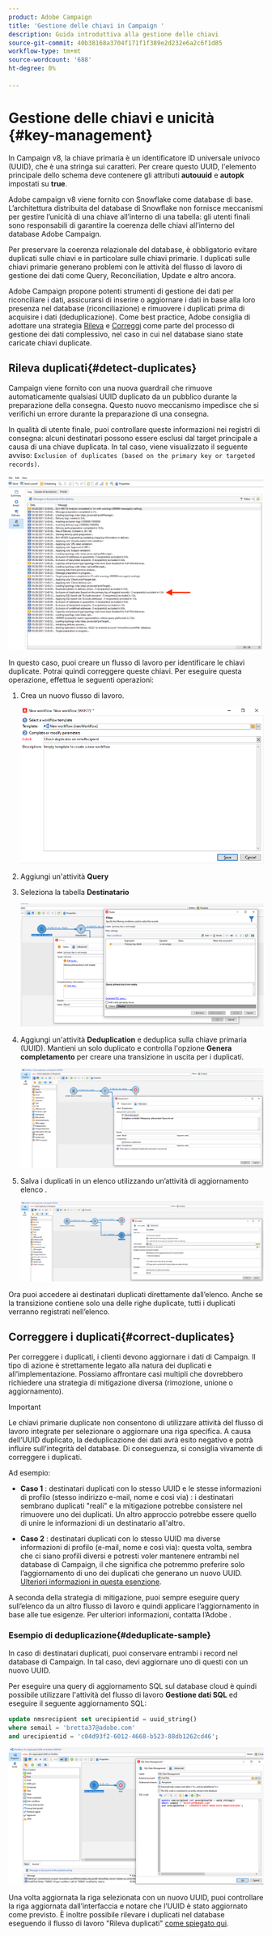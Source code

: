 ```yaml
---
product: Adobe Campaign
title: 'Gestione delle chiavi in Campaign '
description: Guida introduttiva alla gestione delle chiavi
source-git-commit: 40b38168a3704f171f1f389e2d232e6a2c6f1d85
workflow-type: tm+mt
source-wordcount: '688'
ht-degree: 0%

---
```


# Gestione delle chiavi e unicità {#key-management}

In Campaign v8, la chiave primaria è un identificatore ID universale univoco (UUID), che è una stringa sui caratteri. Per creare questo UUID, l&#39;elemento principale dello schema deve contenere gli attributi **autouuid** e **autopk** impostati su **true**.

Adobe campaign v8 viene fornito con Snowflake come database di base. L’architettura distribuita del database di Snowflake non fornisce meccanismi per gestire l’unicità di una chiave all’interno di una tabella: gli utenti finali sono responsabili di garantire la coerenza delle chiavi all’interno del database Adobe Campaign.

Per preservare la coerenza relazionale del database, è obbligatorio evitare duplicati sulle chiavi e in particolare sulle chiavi primarie. I duplicati sulle chiavi primarie generano problemi con le attività del flusso di lavoro di gestione dei dati come Query, Reconciliation, Update e altro ancora.

Adobe Campaign propone potenti strumenti di gestione dei dati per riconciliare i dati, assicurarsi di inserire o aggiornare i dati in base alla loro presenza nel database (riconciliazione) e rimuovere i duplicati prima di acquisire i dati (deduplicazione). Come best practice, Adobe consiglia di adottare una strategia [Rileva](#detect-duplicates) e [Correggi](#correct-duplicates) come parte del processo di gestione dei dati complessivo, nel caso in cui nel database siano state caricate chiavi duplicate.

## Rileva duplicati{#detect-duplicates}

Campaign viene fornito con una nuova guardrail che rimuove automaticamente qualsiasi UUID duplicato da un pubblico durante la preparazione della consegna. Questo nuovo meccanismo impedisce che si verifichi un errore durante la preparazione di una consegna.

In qualità di utente finale, puoi controllare queste informazioni nei registri di consegna: alcuni destinatari possono essere esclusi dal target principale a causa di una chiave duplicata. In tal caso, viene visualizzato il seguente avviso: `Exclusion of duplicates (based on the primary key or targeted records)`.

![](assets/delivery-log-duplicates.png)

In questo caso, puoi creare un flusso di lavoro per identificare le chiavi duplicate. Potrai quindi correggere queste chiavi. Per eseguire questa operazione, effettua le seguenti operazioni:

1. Crea un nuovo flusso di lavoro.

   ![](assets/new-wf.png)

1. Aggiungi un&#39;attività **Query**
1. Seleziona la tabella **Destinatario**

   ![](assets/add-query-on-rcp.png)

1. Aggiungi un&#39;attività **Deduplication** e deduplica sulla chiave primaria (UUID). Mantieni un solo duplicato e controlla l&#39;opzione **Genera completamento** per creare una transizione in uscita per i duplicati.

   ![](assets/deduplicate.png)

1. Salva i duplicati in un elenco utilizzando un’attività di aggiornamento elenco .

   ![](assets/list-update.png)

Ora puoi accedere ai destinatari duplicati direttamente dall’elenco. Anche se la transizione contiene solo una delle righe duplicate, tutti i duplicati verranno registrati nell’elenco.


## Correggere i duplicati{#correct-duplicates}

Per correggere i duplicati, i clienti devono aggiornare i dati di Campaign. Il tipo di azione è strettamente legato alla natura dei duplicati e all’implementazione. Possiamo affrontare casi multipli che dovrebbero richiedere una strategia di mitigazione diversa (rimozione, unione o aggiornamento).

>[!IMPORTANT]
>
>Le chiavi primarie duplicate non consentono di utilizzare attività del flusso di lavoro integrate per selezionare o aggiornare una riga specifica. A causa dell’UUID duplicato, la deduplicazione dei dati avrà esito negativo e potrà influire sull’integrità del database. Di conseguenza, si consiglia vivamente di correggere i duplicati.

Ad esempio:

* **Caso 1** : destinatari duplicati con lo stesso UUID e le stesse informazioni di profilo (stesso indirizzo e-mail, nome e così via) : i destinatari sembrano duplicati &quot;reali&quot; e la mitigazione potrebbe consistere nel rimuovere uno dei duplicati.
Un altro approccio potrebbe essere quello di unire le informazioni di un destinatario all&#39;altro.

* **Caso 2** : destinatari duplicati con lo stesso UUID ma diverse informazioni di profilo (e-mail, nome e così via):
questa volta, sembra che ci siano profili diversi e potresti voler mantenere entrambi nel database di Campaign, il che significa che potremmo preferire solo l’aggiornamento di uno dei duplicati che generano un nuovo UUID. [Ulteriori informazioni in questa esenzione](#deduplicate-sample).

A seconda della strategia di mitigazione, puoi sempre eseguire query sull’elenco da un altro flusso di lavoro e quindi applicare l’aggiornamento in base alle tue esigenze. Per ulteriori informazioni, contatta l’Adobe .

### Esempio di deduplicazione{#deduplicate-sample}

In caso di destinatari duplicati, puoi conservare entrambi i record nel database di Campaign. In tal caso, devi aggiornare uno di questi con un nuovo UUID.

Per eseguire una query di aggiornamento SQL sul database cloud è quindi possibile utilizzare l&#39;attività del flusso di lavoro **Gestione dati SQL** ed eseguire il seguente aggiornamento SQL:

```sql
update nmsrecipient set urecipientid = uuid_string()
where semail = 'bretta37@adobe.com'
and urecipientid = 'c04d93f2-6012-4668-b523-88db1262cd46';
```

![](assets/sql-data-management.png)

Una volta aggiornata la riga selezionata con un nuovo UUID, puoi controllare la riga aggiornata dall’interfaccia e notare che l’UUID è stato aggiornato come previsto. È inoltre possibile rilevare i duplicati nel database eseguendo il flusso di lavoro &quot;Rileva duplicati&quot; [come spiegato qui](#detect-duplicates).
